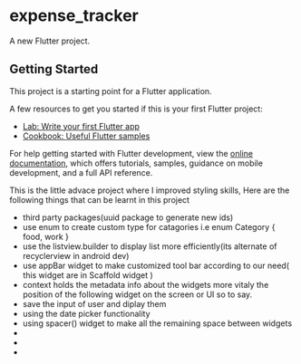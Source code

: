 # expense_tracker

A new Flutter project.

## Getting Started

This project is a starting point for a Flutter application.

A few resources to get you started if this is your first Flutter project:

- [Lab: Write your first Flutter app](https://docs.flutter.dev/get-started/codelab)
- [Cookbook: Useful Flutter samples](https://docs.flutter.dev/cookbook)

For help getting started with Flutter development, view the
[online documentation](https://docs.flutter.dev/), which offers tutorials,
samples, guidance on mobile development, and a full API reference.


This is the little advace project where I improved styling skills, Here are the following things that can be learnt in this project
 - third party packages(uuid package to generate new ids)
 - use enum to create custom type for catagories i.e enum Category { food, work }
 - use the listview.builder to display list more efficiently(its alternate of recyclerview in android dev)
 - use appBar widget to make customized tool bar according to our need( this widget are in Scaffold widget )
 - context holds the metadata info about the widgets more vitaly the position of the following widget on the screen or UI so to say.
 - save the input of user and diplay them
 - using the date picker functionality
 - using spacer() widget to make all the remaining space between widgets
 -  
 - 
 - 
